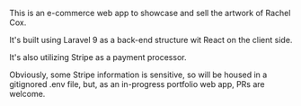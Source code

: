 This is an e-commerce web app to showcase and sell the artwork of Rachel Cox.

It's built using Laravel 9 as a back-end structure wit React on the client side.

It's also utilizing Stripe as a payment processor.

Obviously, some Stripe information is sensitive, so will be housed in a gitignored .env file, but, as an in-progress portfolio web app, PRs are welcome.
